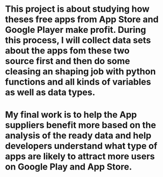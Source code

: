 # This project is about studying how theses free apps from App Store and Google Player make profit. During this process, I will collect data sets about the apps fom these two source first and then do some cleasing an shaping job with python functions and all kinds of variables as well as data types.
# My final work is to help the App suppliers benefit more based on the analysis of the ready data and help developers understand what type of apps are likely to attract more users on Google Play and App Store.
